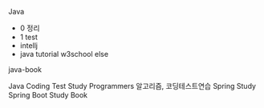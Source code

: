Java
- 0 정리
- 1 test
- intellj
- java tutorial
w3school
else

java-book


Java Coding Test Study
Programmers 알고리즘, 코딩테스트연습
Spring Study
Spring Boot Study
Book

